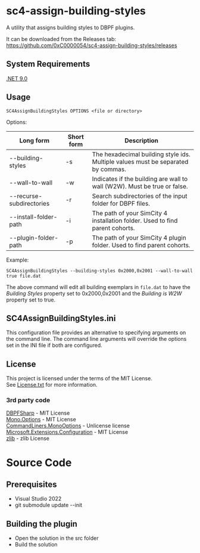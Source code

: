 # sc4-assign-building-styles

A utility that assigns building styles to DBPF plugins.

It can be downloaded from the Releases tab: https://github.com/0xC0000054/sc4-assign-building-styles/releases

## System Requirements

[.NET 9.0](https://dotnet.microsoft.com/en-us/download/dotnet/9.0)

## Usage

`SC4AssignBuildingStyles OPTIONS <file or directory>`

Options:

| Long form | Short form | Description |
|---------------|------------|-----------|
| --building-styles | -s | The hexadecimal building style ids. Multiple values must be separated by commas. |
| --wall-to-wall | -w | Indicates if the building are wall to wall (W2W). Must be true or false. |
| --recurse-subdirectories | -r | Search subdirectories of the input folder for DBPF files. |
| --install-folder-path | -i | The path of your SimCity 4 installation folder. Used to find parent cohorts. |
| --plugin-folder-path | -p | The path of your SimCity 4 plugin folder. Used to find parent cohorts. |

Example: 

`SC4AssignBuildingStyles --building-styles 0x2000,0x2001 --wall-to-wall true file.dat`

The above command will edit all building exemplars in `file.dat` to have the _Building Styles_ property
set to 0x2000,0x2001 and the _Building is W2W_ property set to true.

## SC4AssignBuildingStyles.ini

This configuration file provides an alternative to specifying arguments on the command line.
The command line arguments will override the options set in the INI file if both are configured.

## License

This project is licensed under the terms of the MIT License.   
See [License.txt](License.txt) for more information.

### 3rd party code

[DBPFSharp](https://github.com/0xC0000054/DBPFSharp) - MIT License    
[Mono.Options](https://github.com/xamarin/XamarinComponents/tree/main/XPlat/Mono.Options) - MIT License    
[CommandLiners.MonoOptions](https://github.com/riezebosch/CommandLiners) - Unlicense license    
[Microsoft.Extensions.Configuration](https://github.com/dotnet/dotnet) - MIT License    
[zlib](https://github.com/madler/zlib) - zlib License   

# Source Code

## Prerequisites

* Visual Studio 2022
* git submodule update --init

## Building the plugin

* Open the solution in the src folder
* Build the solution
